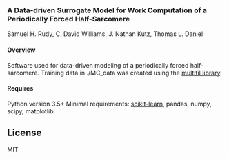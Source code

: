 ### A Data-driven Surrogate Model for Work Computation of a Periodically Forced Half-Sarcomere

Samuel H. Rudy, C. David Williams, J. Nathan Kutz, Thomas L. Daniel

#### Overview

Software used for data-driven modeling of a periodically forced half-sarcomere.  Training data in ./MC_data was created using the [multifil library](https://github.com/cdw/multifil).

#### Requires

Python version 3.5+
Minimal requirements: [scikit-learn](https://scikit-learn.org/stable/), pandas, numpy, scipy, matplotlib

License
----
MIT
